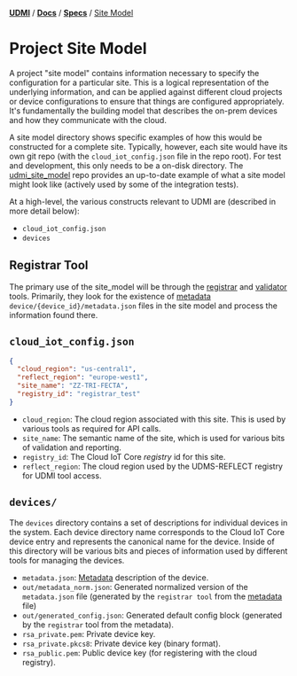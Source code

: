[**UDMI**](../../) / [**Docs**](../) / [**Specs**](./) / [Site Model](#)

# Project Site Model

A project "site model" contains information necessary to specify the configuration for
a particular site. This is a logical representation of the underlying information, and can be
applied against different cloud projects or device configurations to ensure that things are
configured appropriately. It's fundamentally the building model that describes the on-prem
devices and how they communicate with the cloud.

A site model directory shows specific examples of how this would be constructed for a complete
site. Typically, however, each site would have its own git repo (with the `cloud_iot_config.json`
file in the repo root). For test and development, this only needs to be a on-disk directory.
The [udmi_site_model](https://github.com/adrian-onesight/udmi_site_model) repo
provides an up-to-date example of what a site model might look like (actively used by some
of the integration tests).

At a high-level, the various constructs relevant to UDMI are (described in more detail below):
* `cloud_iot_config.json`
* `devices`

## Registrar Tool

The primary use of the site_model will be through the [registrar](../tools/registrar.md) and
[validator](../tools/validator.md) tools. Primarily, they look for the existence of [metadata](metadata.md)
`device/{device_id}/metadata.json` files in the site model and process the information found there.

## `cloud_iot_config.json`

```json
{
  "cloud_region": "us-central1",
  "reflect_region": "europe-west1",
  "site_name": "ZZ-TRI-FECTA",
  "registry_id": "registrar_test"
}
```

* `cloud_region`: The cloud region associated with this site. This is used by various tools as
required for API calls.
* `site_name`: The semantic name of the site, which is used for various bits of validation and
reporting.
* `registry_id`: The Cloud IoT Core _registry_ id for this site.
* `reflect_region`: The cloud region used by the UDMS-REFLECT registry for UDMI tool access.

## `devices/`

The `devices` directory contains a set of descriptions for individual devices in the system. Each
device directory name corresponds to the Cloud IoT Core device entry and represents the canonical
name for the device. Inside of this directory will be various bits and pieces of information used
by different tools for managing the devices.

* `metadata.json`: [Metadata](metadata.md) description of the device.
* `out/metadata_norm.json`: Generated normalized version of the `metadata.json` file (generated by the `registrar tool` from the [metadata](metadata.md) file)
* `out/generated_config.json`: Generated default config block (generated by the `registrar` tool from the metadata).
* `rsa_private.pem`: Private device key.
* `rsa_private.pkcs8`: Private device key (binary format).
* `rsa_public.pem`: Public device key (for registering with the cloud registry).
